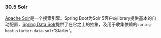 ### 30.5 Solr

[Apache Solr](http://lucene.apache.org/solr/)是一个搜索引擎。Spring Boot为Solr 5客户端library提供基本的自动配置，[Spring Data Solr](https://github.com/spring-projects/spring-data-solr)提供了在它之上的抽象，及用于收集依赖的`spring-boot-starter-data-solr`'Starter'。

